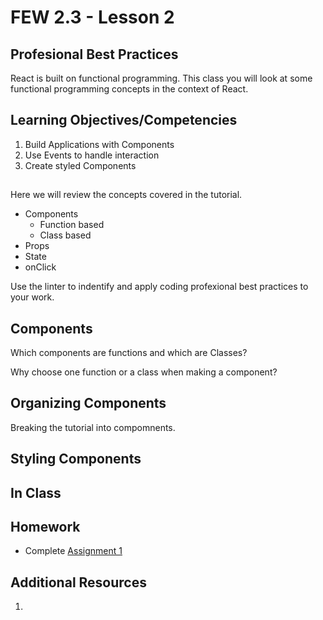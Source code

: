 # FEW 2.3 - Lesson 2

## Profesional Best Practices

React is built on functional programming. This class you will look at some functional programming concepts in the context of React.

## Learning Objectives/Competencies

1. Build Applications with Components 
1. Use Events to handle interaction 
1. Create styled Components

##  

Here we will review the concepts covered in the tutorial.

- Components 
    - Function based 
    - Class based
- Props
- State 
- onClick

Use the linter to indentify and apply coding profexional best practices to your work.

## Components

Which components are functions and which are Classes? 

Why choose one function or a class when making a component? 

## Organizing Components

Breaking the tutorial into compomnents. 

## Styling Components



## In Class



## Homework

- Complete [Assignment 1](../Assignments/Assignment-01.md)

## Additional Resources

1. 
